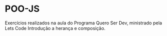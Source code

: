 # POO-JS

Exercícios realizados na aula do Programa Quero Ser Dev, ministrado pela Lets Code
Introdução a herança e composição.
